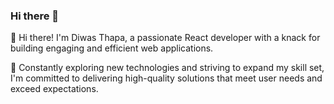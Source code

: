 ### Hi there 👋

<!--
**tdiwas321/tdiwas321** is a ✨ _special_ ✨ repository because its `README.md` (this file) appears on your GitHub profile.

Here are some ideas to get you started:

- 🔭 I’m currently working on ...
- 🌱 I’m currently learning React Js
- 👯 I’m looking to collaborate on ...
- 🤔 I’m looking for help with ...
- 💬 Ask me about ...
- 📫 How to reach me: ...
- 😄 Pronouns: he/him
- ⚡ Fun fact: ...
-->
👋 Hi there! I'm Diwas Thapa, a passionate React developer with a knack for building engaging and efficient web applications.

🚀 Constantly exploring new technologies and striving to expand my skill set, I'm committed to delivering high-quality solutions that meet user needs and exceed expectations.
